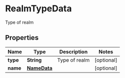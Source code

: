 

# RealmTypeData

Type of realm

## Properties

Name | Type | Description | Notes
------------ | ------------- | ------------- | -------------
**type** | **String** | Type of realm |  [optional]
**name** | [**NameData**](NameData.md) |  |  [optional]



